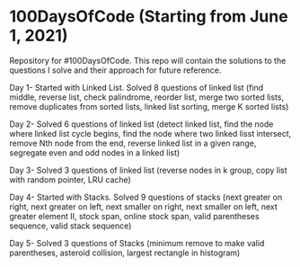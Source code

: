 # 100DaysOfCode (Starting from June 1, 2021)
Repository for #100DaysOfCode. This repo will contain the solutions to the questions I solve and their approach for future reference.

Day 1- Started with Linked List. Solved 8 questions of linked list (find middle, reverse list, check palindrome, reorder list, merge two sorted lists, remove duplicates from sorted lists, linked list sorting, merge K sorted lists)

Day 2- Solved 6 questions of linked list (detect linked list, find the node where linked list cycle begins, find the node where two linked lisst intersect, remove Nth node from the end, reverse linked list in a given range, segregate even and odd nodes in a linked list)

Day 3- Solved 3 questions of linked list (reverse nodes in k group, copy list with random pointer, LRU cache)

Day 4- Started with Stacks. Solved 9 questions of stacks (next greater on right, next greater on left, next smaller on right, next smaller on left, next greater element II, stock span, online stock span, valid parentheses sequence, valid stack sequence)

Day 5- Solved 3 questions of Stacks (minimum remove to make valid parentheses, asteroid collision, largest rectangle in histogram)
